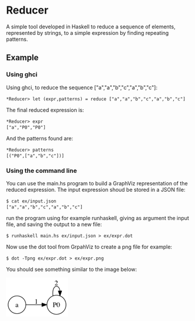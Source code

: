 
# Reducer

A simple tool developed in Haskell to reduce a sequence of elements, represented by strings,
to a simple expression by finding repeating patterns.

## Example

### Using ghci

Using ghci, to reduce the sequence ["a","a","b","c","a","b","c"]:

    *Reducer> let (expr,patterns) = reduce ["a","a","b","c","a","b","c"]

The final reduced expression is:

    *Reducer> expr
    ["a","P0","P0"]

And the patterns found are:

    *Reducer> patterns
    [("P0",["a","b","c"])]

### Using the command line

You can use the main.hs program to build a GraphViz representation of the reduced
expression. The input expression shoud be stored in a JSON file:

    $ cat ex/input.json 
    ["a","a","b","c","a","b","c"]

run the program using for example runhaskell, giving as argument the input file,
and saving the output to a new file:

    $ runhaskell main.hs ex/input.json > ex/expr.dot

Now use the dot tool from GrpahViz to create a png file for example:

    $ dot -Tpng ex/expr.dot > ex/expr.png

You should see something similar to the image below:

![Example](ex/expr.png)
